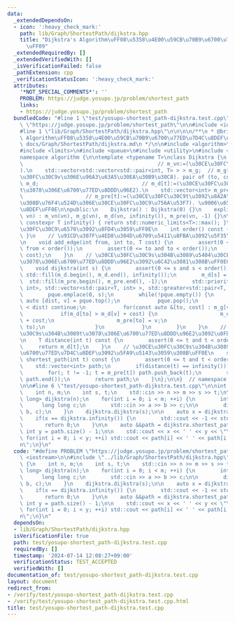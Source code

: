 ```yaml
---
data:
  _extendedDependsOn:
  - icon: ':heavy_check_mark:'
    path: lib/Graph/ShortestPath/dijkstra.hpp
    title: "Dijkstra's Algorithm\uFF08\u5358\u4E00\u59CB\u70B9\u6700\u77ED\u7D4C\u8DEF\
      \uFF09"
  _extendedRequiredBy: []
  _extendedVerifiedWith: []
  _isVerificationFailed: false
  _pathExtension: cpp
  _verificationStatusIcon: ':heavy_check_mark:'
  attributes:
    '*NOT_SPECIAL_COMMENTS*': ''
    PROBLEM: https://judge.yosupo.jp/problem/shortest_path
    links:
    - https://judge.yosupo.jp/problem/shortest_path
  bundledCode: "#line 1 \"test/yosupo-shortest_path-dijkstra.test.cpp\"\n#define PROBLEM\
    \ \"https://judge.yosupo.jp/problem/shortest_path\"\n\n#include <iostream>\n\n\
    #line 1 \"lib/Graph/ShortestPath/dijkstra.hpp\"\n\n\n\n/**\n * @brief Dijkstra's\
    \ Algorithm\uFF08\u5358\u4E00\u59CB\u70B9\u6700\u77ED\u7D4C\u8DEF\uFF09\n * @docs\
    \ docs/Graph/ShortestPath/dijkstra.md\n */\n\n#include <algorithm>\n#include <cassert>\n\
    #include <limits>\n#include <queue>\n#include <utility>\n#include <vector>\n\n\
    namespace algorithm {\n\ntemplate <typename T>\nclass Dijkstra {\n    int m_vn;\
    \                                           // m_vn:=(\u30CE\u30FC\u30C9\u6570\
    ).\n    std::vector<std::vector<std::pair<int, T> > > m_g;  // m_g[v][]:=(\u30CE\
    \u30FC\u30C9v\u306E\u96A3\u63A5\u30EA\u30B9\u30C8). pair of (to, cost).\n    std::vector<T>\
    \ m_d;                                 // m_d[t]:=(\u30CE\u30FC\u30C9s\u304B\u3089\
    t\u3078\u306E\u6700\u77ED\u8DDD\u96E2).\n    std::vector<int> m_pre;         \
    \                    // m_pre[t]:=(\u30CE\u30FC\u30C9t\u3092\u8A2A\u554F\u3059\
    \u308B\u76F4\u524D\u306E\u30CE\u30FC\u30C9\u756A\u53F7). \u9006\u65B9\u5411\u7D4C\
    \u8DEF\uFF0E\n\npublic:\n    Dijkstra() : Dijkstra(0) {}\n    explicit Dijkstra(size_t\
    \ vn) : m_vn(vn), m_g(vn), m_d(vn, infinity()), m_pre(vn, -1) {}\n\n    static\
    \ constexpr T infinity() { return std::numeric_limits<T>::max(); }\n    // \u30CE\
    \u30FC\u30C9\u6570\u3092\u8FD4\u3059\uFF0E\n    int order() const { return m_vn;\
    \ }\n    // \u91CD\u307F\u4ED8\u304D\u6709\u5411\u8FBA\u3092\u5F35\u308B\uFF0E\
    \n    void add_edge(int from, int to, T cost) {\n        assert(0 <= from and\
    \ from < order());\n        assert(0 <= to and to < order());\n        m_g[from].emplace_back(to,\
    \ cost);\n    }\n    // \u30CE\u30FC\u30C9s\u304B\u3089\u5404\u30CE\u30FC\u30C9\
    \u3078\u306E\u6700\u77ED\u8DDD\u96E2\u3092\u6C42\u3081\u308B\uFF0EO(|E|*log|V|).\n\
    \    void dijkstra(int s) {\n        assert(0 <= s and s < order());\n       \
    \ std::fill(m_d.begin(), m_d.end(), infinity());\n        m_d[s] = 0;\n      \
    \  std::fill(m_pre.begin(), m_pre.end(), -1);\n        std::priority_queue<std::pair<T,\
    \ int>, std::vector<std::pair<T, int> >, std::greater<std::pair<T, int> > > pque;\n\
    \        pque.emplace(0, s);\n        while(!pque.empty()) {\n            const\
    \ auto [dist, v] = pque.top();\n            pque.pop();\n            if(m_d[v]\
    \ < dist) continue;\n            for(const auto &[to, cost] : m_g[v]) {\n    \
    \            if(m_d[to] > m_d[v] + cost) {\n                    m_d[to] = m_d[v]\
    \ + cost;\n                    m_pre[to] = v;\n                    pque.emplace(m_d[to],\
    \ to);\n                }\n            }\n        }\n    }\n    // \u30CE\u30FC\
    \u30C9s\u304B\u3089t\u3078\u306E\u6700\u77ED\u8DDD\u96E2\u3092\u8FD4\u3059\uFF0E\
    \n    T distance(int t) const {\n        assert(0 <= t and t < order());\n   \
    \     return m_d[t];\n    }\n    // \u30CE\u30FC\u30C9s\u304B\u3089t\u3078\u306E\
    \u6700\u77ED\u7D4C\u8DEF\u3092\u5FA9\u5143\u3059\u308B\uFF0E\n    std::vector<int>\
    \ shortest_path(int t) const {\n        assert(0 <= t and t < order());\n    \
    \    std::vector<int> path;\n        if(distance(t) == infinity()) return path;\n\
    \        for(; t != -1; t = m_pre[t]) path.push_back(t);\n        std::reverse(path.begin(),\
    \ path.end());\n        return path;\n    }\n};\n\n}  // namespace algorithm\n\
    \n\n#line 6 \"test/yosupo-shortest_path-dijkstra.test.cpp\"\n\nint main() {\n\
    \    int n, m;\n    int s, t;\n    std::cin >> n >> m >> s >> t;\n\n    algorithm::Dijkstra<long\
    \ long> dijkstra(n);\n    for(int i = 0; i < m; ++i) {\n        int a, b;\n  \
    \      long long c;\n        std::cin >> a >> b >> c;\n\n        dijkstra.add_edge(a,\
    \ b, c);\n    }\n    dijkstra.dijkstra(s);\n\n    auto x = dijkstra.distance(t);\n\
    \    if(x == dijkstra.infinity()) {\n        std::cout << -1 << std::endl;\n \
    \       return 0;\n    }\n\n    auto &&path = dijkstra.shortest_path(t);\n   \
    \ int y = path.size() - 1;\n\n    std::cout << x << ' ' << y << \"\\n\";\n   \
    \ for(int i = 0; i < y; ++i) std::cout << path[i] << ' ' << path[i + 1] << \"\\\
    n\";\n}\n"
  code: "#define PROBLEM \"https://judge.yosupo.jp/problem/shortest_path\"\n\n#include\
    \ <iostream>\n\n#include \"../lib/Graph/ShortestPath/dijkstra.hpp\"\n\nint main()\
    \ {\n    int n, m;\n    int s, t;\n    std::cin >> n >> m >> s >> t;\n\n    algorithm::Dijkstra<long\
    \ long> dijkstra(n);\n    for(int i = 0; i < m; ++i) {\n        int a, b;\n  \
    \      long long c;\n        std::cin >> a >> b >> c;\n\n        dijkstra.add_edge(a,\
    \ b, c);\n    }\n    dijkstra.dijkstra(s);\n\n    auto x = dijkstra.distance(t);\n\
    \    if(x == dijkstra.infinity()) {\n        std::cout << -1 << std::endl;\n \
    \       return 0;\n    }\n\n    auto &&path = dijkstra.shortest_path(t);\n   \
    \ int y = path.size() - 1;\n\n    std::cout << x << ' ' << y << \"\\n\";\n   \
    \ for(int i = 0; i < y; ++i) std::cout << path[i] << ' ' << path[i + 1] << \"\\\
    n\";\n}\n"
  dependsOn:
  - lib/Graph/ShortestPath/dijkstra.hpp
  isVerificationFile: true
  path: test/yosupo-shortest_path-dijkstra.test.cpp
  requiredBy: []
  timestamp: '2024-07-14 12:08:27+09:00'
  verificationStatus: TEST_ACCEPTED
  verifiedWith: []
documentation_of: test/yosupo-shortest_path-dijkstra.test.cpp
layout: document
redirect_from:
- /verify/test/yosupo-shortest_path-dijkstra.test.cpp
- /verify/test/yosupo-shortest_path-dijkstra.test.cpp.html
title: test/yosupo-shortest_path-dijkstra.test.cpp
---
```

